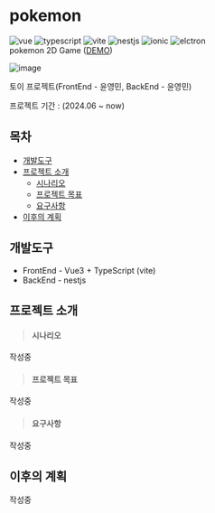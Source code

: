 # pokemon
![vue](https://img.shields.io/badge/Vue3-4FC08D)
![typescript](https://img.shields.io/badge/typescript-3267a8)
![vite](https://img.shields.io/badge/vite-5132a8)
![nestjs](https://img.shields.io/badge/nestjs-000000)
![ionic](https://img.shields.io/badge/ionic-328da8)
![elctron](https://img.shields.io/badge/elctron-3253a8)
<br />
pokemon 2D Game ([DEMO]())

![image]()

토이 프로젝트(FrontEnd - 윤영민, BackEnd - 윤영민)

프로젝트 기간 : (2024.06 ~ now)


## 목차
* <a href="#개발도구">개발도구</a>
* <a href="#프로젝트-소개">프로젝트 소개</a>
  * <a href="#시나리오">시나리오</a>
  * <a href="#프로젝트-목표">프로젝트 목표</a>
  * <a href="#요구사항">요구사항</a>
* <a href="#이후의-계획">이후의 계획</a>


## 개발도구
* FrontEnd - Vue3 + TypeScript (vite)
* BackEnd - nestjs

## 프로젝트 소개
> #### 시나리오
작성중

> #### 프로젝트 목표
작성중

> #### 요구사항
작성중

## 이후의 계획
작성중
